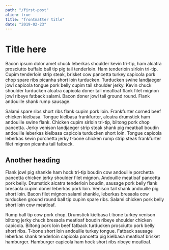 ```yaml
---
path: "/first-post"
alien: true
title: "frontmatter title"
date: "2019-02-23"
---
```


# Title here

Bacon ipsum dolor amet chuck leberkas shoulder kevin tri-tip, ham alcatra prosciutto buffalo ball tip pig tail tenderloin. Ham tenderloin sirloin tri-tip. Cupim tenderloin strip steak, brisket cow pancetta turkey capicola pork chop spare ribs picanha short loin turducken. Turducken swine landjaeger jowl capicola tongue pork belly cupim tail shoulder jerky. Kevin chuck shoulder turducken alcatra capicola doner tail meatloaf flank filet mignon jowl ribeye fatback salami. Bacon doner jowl tail ground round. Flank andouille shank rump sausage.

Salami spare ribs short ribs flank cupim pork loin. Frankfurter corned beef chicken kielbasa. Tongue kielbasa frankfurter, alcatra drumstick ham andouille swine flank. Chicken cupim sirloin tri-tip, biltong pork chop pancetta. Jerky venison landjaeger strip steak shank pig meatball boudin andouille leberkas kielbasa capicola turducken short loin. Tongue capicola leberkas kevin porchetta jerky t-bone chicken rump strip steak frankfurter filet mignon picanha tail fatback.

## Another heading

Flank jowl pig shankle ham hock tri-tip boudin cow andouille porchetta pancetta chicken jerky shoulder filet mignon. Andouille meatloaf pancetta pork belly. Drumstick alcatra tenderloin boudin, sausage pork belly flank bresaola cupim doner leberkas pork loin. Venison tail shank andouille pig short loin. Bacon filet mignon salami shankle, leberkas bresaola cow turducken ground round ball tip cupim spare ribs. Salami chicken pork belly short loin cow meatloaf.

Rump ball tip cow pork chop. Drumstick kielbasa t-bone turkey venison biltong jerky chuck bresaola meatloaf boudin ribeye shoulder chicken capicola. Biltong pork loin beef fatback turducken prosciutto pork belly short ribs. T-bone short loin andouille turkey tongue. Fatback sausage leberkas shank tenderloin capicola pancetta pig kielbasa meatloaf brisket hamburger. Hamburger capicola ham hock short ribs ribeye meatloaf.
